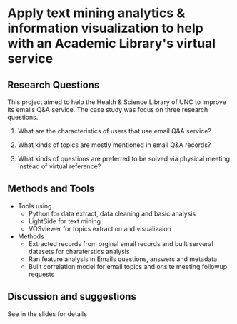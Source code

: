 # Apply text mining analytics & information visualization to help with an Academic Library's virtual service 
## Research Questions
This project aimed to help the Health & Science Library of UNC to improve its emails Q&A service. The case study was focus on three research questions.

1. What are the characteristics of users that use email Q&A service?

2. What kinds of topics are mostly mentioned in email Q&A records?

3. What kinds of questions are preferred to be solved via physical meeting instead of virtual reference? 

## Methods and Tools
- Tools using
  - Python for data extract, data cleaning and basic analysis
  - LightSide for text mining 
  - VOSviewer for topics extraction and visualizaion
- Methods
  - Extracted records from orginal email records and built serveral datasets for charaterstics analysis
  - Ran feature analysis in Emails questions, answers and metadata
  - Built correlation model for email topics and onsite meeting followup requests

## Discussion and suggestions
See in the slides for details 
